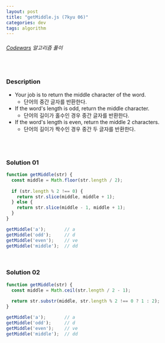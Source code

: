 ```yaml
---
layout: post
title: "getMiddle.js (7kyu 06)"
categories: dev
tags: algorithm
---
```


###### [Codewars](https://www.codewars.com) 알고리즘 풀이

<br>

### Description

- Your job is to return the middle character of the word.
  - 단어의 중간 글자를 반환한다.
- If the word\'s length is odd, return the middle character.
  - 단어의 길이가 홀수인 경우 중간 글자를 반환한다.
- If the word\'s length is even, return the middle 2 characters.
  - 단어의 길이가 짝수인 경우 중간 두 글자를 반환한다.

<br>

<br>

### Solution 01

```js
function getMiddle(str) {
  const middle = Math.floor(str.length / 2);
  
  if (str.length % 2 !== 0) {
    return str.slice(middle, middle + 1);
  } else {
    return str.slice(middle - 1, middle + 1);
  }
}

getMiddle('a');       // a
getMiddle('odd');     // d
getMiddle('even');    // ve
getMiddle('middle');  // dd
```

<br>

### Solution 02

```js
function getMiddle(str) {
  const middle = Math.ceil(str.length / 2 - 1);
  
  return str.substr(middle, str.length % 2 !== 0 ? 1 : 2);
}

getMiddle('a');       // a
getMiddle('odd');     // d
getMiddle('even');    // ve
getMiddle('middle');  // dd
```

<br>

<br>